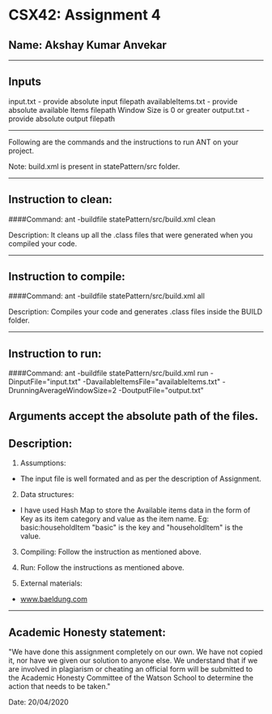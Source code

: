 # CSX42: Assignment 4
## Name: Akshay Kumar Anvekar


-----------------------------------------------------------------------
## Inputs

input.txt - provide absolute input filepath
availableItems.txt - provide absolute available Items filepath
Window Size is 0 or greater
output.txt - provide absolute output filepath

----------------------------------------------------------------------
Following are the commands and the instructions to run ANT on your project.

Note: build.xml is present in statePattern/src folder.

-----------------------------------------------------------------------
## Instruction to clean:

####Command: ant -buildfile statePattern/src/build.xml clean

Description: It cleans up all the .class files that were generated when you compiled your code.

-----------------------------------------------------------------------
## Instruction to compile:

####Command: ant -buildfile statePattern/src/build.xml all

Description: Compiles your code and generates .class files inside the BUILD folder.

-----------------------------------------------------------------------
## Instruction to run:

####Command: ant -buildfile statePattern/src/build.xml run -DinputFile="input.txt" -DavailableItemsFile="availableItems.txt" -DrunningAverageWindowSize=2 -DoutputFile="output.txt"


Arguments accept the absolute path of the files.
-----------------------------------------------------------------------
## Description:

1. Assumptions:
- The input file is well formated and as per the description of Assignment.


2. Data structures:

- I have used Hash Map to store the Available items data in the form of Key as its item category and value as the item name.
     Eg: basic:householdItem
    "basic" is the key and "householdItem" is the value.


3. Compiling: Follow the instruction as mentioned above.

4. Run: Follow the instructions as mentioned above.


5. External materials: 
- www.baeldung.com

--------------------------------------------------------------------------------
## Academic Honesty statement:
"We have done this assignment completely on our own. We have not copied it, nor have we given our solution to anyone else. We understand that if we are involved in plagiarism or cheating an official form will be submitted to the Academic Honesty Committee of the Watson School to determine the action that needs to be taken."

Date: 20/04/2020
